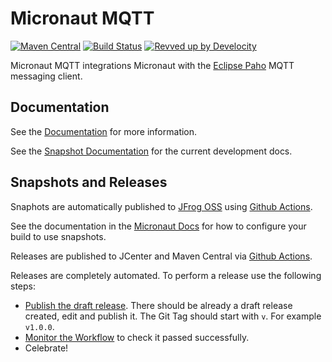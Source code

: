 # Micronaut MQTT

[![Maven Central](https://img.shields.io/maven-central/v/io.micronaut.mqtt/micronaut-mqtt-core.svg?label=Maven%20Central)](https://search.maven.org/search?q=g:%22io.micronaut.mqtt%22%20AND%20a:%22micronaut-mqtt-core%22)
[![Build Status](https://github.com/micronaut-projects/micronaut-mqtt/workflows/Java%20CI/badge.svg)](https://github.com/micronaut-projects/micronaut-mqtt/actions)
[![Revved up by Develocity](https://img.shields.io/badge/Revved%20up%20by-Develocity-06A0CE?logo=Gradle&labelColor=02303A)](https://ge.micronaut.io/scans)

Micronaut MQTT integrations Micronaut with the [Eclipse Paho](https://www.eclipse.org/paho/) MQTT messaging client.

## Documentation

See the [Documentation](https://micronaut-projects.github.io/micronaut-mqtt/1.0.x/guide/) for more information. 

See the [Snapshot Documentation](https://micronaut-projects.github.io/micronaut-mqtt/snapshot/guide/) for the current development docs.


## Snapshots and Releases

Snaphots are automatically published to [JFrog OSS](https://oss.jfrog.org/artifactory/oss-snapshot-local/) using [Github Actions](https://github.com/micronaut-projects/micronaut-mqtt/actions).

See the documentation in the [Micronaut Docs](https://docs.micronaut.io/latest/guide/index.html#usingsnapshots) for how to configure your build to use snapshots.

Releases are published to JCenter and Maven Central via [Github Actions](https://github.com/micronaut-projects/micronaut-mqtt/actions).

Releases are completely automated. To perform a release use the following steps:

* [Publish the draft release](https://github.com/micronaut-projects/micronaut-mqtt/releases). There should be already a draft release created, edit and publish it. The Git Tag should start with `v`. For example `v1.0.0`.
* [Monitor the Workflow](https://github.com/micronaut-projects/micronaut-mqtt/actions?query=workflow%3ARelease) to check it passed successfully.
* Celebrate!